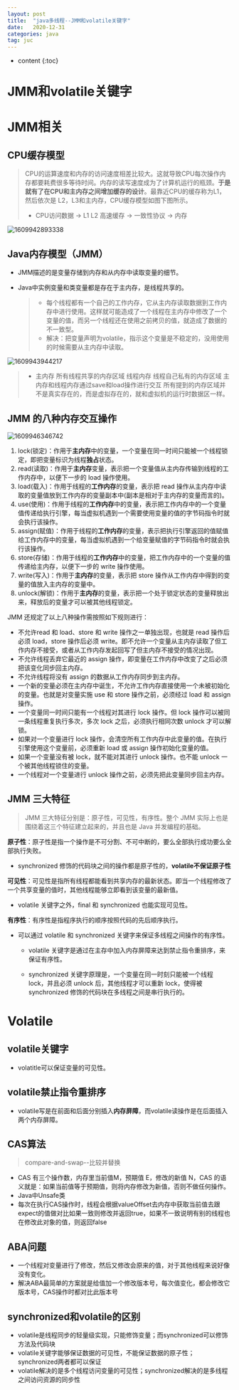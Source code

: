 ```yaml
---
layout: post
title:  "java多线程--JMM和volatile关键字"
date:   2020-12-31
categories: java
tag: juc
---
```


* content
{:toc}
# JMM和volatile关键字

# JMM相关

## CPU缓存模型

> CPU的运算速度和内存的访问速度相差比较大。这就导致CPU每次操作内存都要耗费很多等待时间。内存的读写速度成为了计算机运行的瓶颈。**于是就有了在CPU和主内存之间增加缓存的设计**。最靠近CPU的缓存称为L1，然后依次是 L2，L3和主内存，CPU缓存模型如图下图所示。
>
> - CPU访问数据 -> L1 L2 高速缓存 -> 一致性协议 -> 内存

![1609942893338](../../images/2020-12-31-java-juc-jmm和volatile关键字/1609942893338.png)

## Java内存模型（JMM）

- JMM描述的是变量存储到内存和从内存中读取变量的细节。

- Java中实例变量和类变量都是存在于主内存，是线程共享的。

  > - 每个线程都有一个自己的工作内存，它从主内存读取数据到工作内存中进行使用。这样就可能造成了一个线程在主内存中修改了一个变量的值，而另一个线程还在使用之前拷贝的值，就造成了数据的不一致型。
  > - 解决：把变量声明为volatile，指示这个变量是不稳定的，没用使用的时候需要从主内存中读取。

![1609943944217](../../images/2020-12-31-java-juc-jmm和volatile关键字/1609943944217.png)

> - 主内存 所有线程共享的内存区域 线程内存 线程自己私有的内存区域 主内存和线程内存通过save和load操作进行交互 所有提到的内存区域并不是真实存在的，而是虚拟存在的，就和虚拟机的运行时数据区一样。

## JMM 的八种内存交互操作

![1609946346742](../../images/2020-12-31-java-juc-jmm和volatile关键字/1609946346742.png)

1. lock(锁定)：作用于**主内存**中的变量，一个变量在同一时间只能被一个线程锁定，即把变量标识为线程**独占**状态。
2. read(读取)：作用于**主内存**变量，表示把一个变量值从主内存传输到线程的工作内存中，以便下一步的 load 操作使用。
3. load(载入)：作用于线程的**工作内存**的变量，表示把 read 操作从主内存中读取的变量值放到工作内存的变量副本中(副本是相对于主内存的变量而言的)。
4. use(使用)：作用于线程的**工作内存**中的变量，表示把工作内存中的一个变量值传递给执行引擎，每当虚拟机遇到一个需要使用变量的值的字节码指令时就会执行该操作。
5. assign(赋值)：作用于线程的**工作内存**的变量，表示把执行引擎返回的值赋值给工作内存中的变量，每当虚拟机遇到一个给变量赋值的字节码指令时就会执行该操作。
6. store(存储)：作用于线程的**工作内存**中的变量，把工作内存中的一个变量的值传递给主内存，以便下一步的 write 操作使用。
7. write(写入)：作用于**主内存**的变量，表示把 store 操作从工作内存中得到的变量的值放入主内存的变量中。
8. unlock(解锁)：作用于**主内存**的变量，表示把一个处于锁定状态的变量释放出来，释放后的变量才可以被其他线程锁定。

JMM 还规定了以上八种操作需按照如下规则进行：

- 不允许read 和 load、store 和 write 操作之一单独出现，也就是 read 操作后必须 load，store 操作后必须 write。即不允许一个变量从主内存读取了但工作内存不接受，或者从工作内存发起回写了但主内存不接受的情况出现。
- 不允许线程丢弃它最近的 assign 操作，即变量在工作内存中改变了之后必须把该变化同步回主内存。
- 不允许线程将没有 assign 的数据从工作内存同步到主内存。
- 一个新的变量必须在主内存中诞生，不允许工作内存直接使用一个未被初始化的变量。也就是对变量实施 use 和 store 操作之前，必须经过 load 和 assign 操作。
- 一个变量同一时间只能有一个线程对其进行 lock 操作。但 lock 操作可以被同一条线程重复执行多次，多次 lock 之后，必须执行相同次数 unlock 才可以解锁。
- 如果对一个变量进行 lock 操作，会清空所有工作内存中此变量的值。在执行引擎使用这个变量前，必须重新 load 或 assign 操作初始化变量的值。
- 如果一个变量没有被 lock，就不能对其进行 unlock 操作。也不能 unlock 一个被其他线程锁住的变量。
- 一个线程对一个变量进行 unlock 操作之前，必须先把此变量同步回主内存。

## JMM 三大特征

> JMM 三大特征分别是：原子性，可见性，有序性。整个 JMM 实际上也是围绕着这三个特征建立起来的，并且也是 Java 并发编程的基础。

**原子性**：原子性是指一个操作是不可分割、不可中断的，要么全部执行成功要么全部执行失败。

- synchronized 修饰的代码块之间的操作都是原子性的，**volatile不保证原子性**

**可见性**：可见性是指所有线程都能看到共享内存的最新状态。即当一个线程修改了一个共享变量的值时，其他线程能够立即看到该变量的最新值。

- volatile 关键字之外，final 和 synchronized 也能实现可见性。

**有序性**：有序性是指程序执行的顺序按照代码的先后顺序执行。

- 可以通过 volatile 和 synchronized 关键字来保证多线程之间操作的有序性。

  - volatile 关键字是通过在主存中加入内存屏障来达到禁止指令重排序，来保证有序性。

  - synchronized 关键字原理是，一个变量在同一时刻只能被一个线程 lock，并且必须 unlock 后，其他线程才可以重新 lock，使得被 synchronized 修饰的代码块在多线程之间是串行执行的。

# Volatile

## volatile关键字

- volatitle可以保证变量的可见性。

## volatile禁止指令重排序

- volatile写是在前⾯和后⾯分别插⼊**内存屏障**，⽽volatile读操作是在后⾯插⼊两个内存屏障。

## CAS算法 

> compare-and-swap--比较并替换

- CAS 有三个操作数，内存里当前值M，预期值 E，修改的新值 N，CAS 的语义就是：如果当前值等于预期值，则将内存修改为新值，否则不做任何操作。
- Java中Unsafe类
- 每次在执行CAS操作时，线程会根据valueOffset去内存中获取当前值去跟expect的值做对比如果一致则修改并返回true，如果不一致说明有别的线程也在修改此对象的值，则返回false

## ABA问题

- 一个线程对变量进行了修改，然后又修改会原来的值，对于其他线程来说好像没有变化。
- 解决ABA最简单的方案就是给值加一个修改版本号，每次值变化，都会修改它版本号，CAS操作时都对比此版本号

## synchronized和volatile的区别

- volatile是线程同步的轻量级实现，只能修饰变量；而synchronized可以修饰方法及代码块
- volatile关键字能够保证数据的可见性，不能保证数据的原子性；synchronized两者都可以保证
- volatile解决的是多个线程访问变量的可见性；synchronized解决的是多线程之间访问资源的同步性